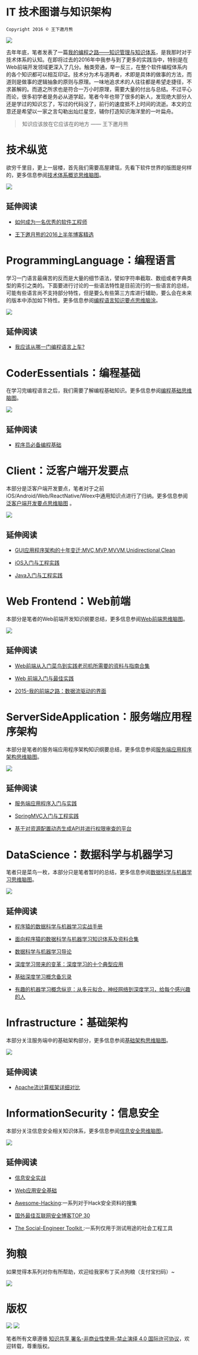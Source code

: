 
# IT 技术图谱与知识架构

`Copyright 2016 © 王下邀月熊`

![](https://camo.githubusercontent.com/1a7ddd081e0fcc80e7acf9ed04c5705f2028862c/68747470733a2f2f636f64696e672e6e65742f752f686f7465616d2f702f43616368652f6769742f7261772f6d61737465722f323031362f31302f332f312d6d44523069425643615f7a3750655a6864595a7859512e6a706567)


去年年底，笔者发表了一篇[我的编程之路——知识管理与知识体系](https://segmentfault.com/a/1190000004612590)，是我那时对于技术体系的认知。在即将过去的2016年中我参与到了更多的实践当中，特别是在Web前端开发领域更深入了几分。触类旁通，举一反三，在整个软件编程体系内的各个知识都可以相互印证。技术分为术与道两者，术即是具体的做事的方法，而道则是做事的逻辑抽象的原则与原理。一味地追求术的人往往都是希望走捷径，不求甚解的。而道之所求也是符合一万小时原理，需要大量的付出与总结。不过平心而论，很多初学者是务必从道学起，笔者今年也带了很多的新人，发现绝大部分人还是学过的知识忘了，写过的代码没了，前行的速度抵不上时间的流逝。本文的立意还是希望以一家之言勾勒出灿烂星空，辅你打造知识海洋里的一叶扁舟。
> 知识应该放在它应该在的地方 —— 王下邀月熊


# 技术纵览


欲穷千里目，更上一层楼，首先我们需要高屋建瓴，先看下软件世界的版图是何样的，更多信息参阅[技术体系概览思维脑图](https://www.processon.com/view/link/58593ea3e4b0db9f2e1407bb)。


![](https://coding.net/u/hoteam/p/Cache/git/raw/master/2016/12/2/Coder.png)


## 延伸阅读

- [如何成为一名优秀的软件工程师](https://github.com/wxyyxc1992/Coder-Knowledge-Graph/blob/master/how-to-be-a-successful-software-engineer.md)

- [王下邀月熊的2016上半年博客精选](https://segmentfault.com/a/1190000006017467)


# ProgrammingLanguage：编程语言


学习一门语言最痛苦的反而是大量的细节语法，譬如字符串截取、数组或者字典类型的索引之类的。下面要进行讨论的一些语法特性是目前流行的一些语言的总结，可能有些语言尚不支持部分特性，但是要么有些第三方库进行辅助，要么会在未来的版本中添加如下特性。更多信息参阅[编程语言知识要点思维脑涂](https://www.processon.com/view/link/5858d52ce4b0f767285df0b0)。



![](https://coding.net/u/hoteam/p/Cache/git/raw/master/2016/12/2/%25E7%25BC%2596%25E7%25A8%258B%25E8%25AF%25AD%25E8%25A8%2580.png)


## 延伸阅读

- [我应该从哪一门编程语言上车?](https://segmentfault.com/a/1190000007398287)


# CoderEssentials：编程基础


在学习完编程语言之后，我们需要了解编程基础知识。更多信息参阅[编程基础思维脑图](https://www.processon.com/view/link/5858f45be4b0db9f2e0e7ee4)。


![](https://coding.net/u/hoteam/p/Cache/git/raw/master/2016/12/2/CoderEssentials.png)


## 延伸阅读



- [程序员必备编程基础](https://github.com/wxyyxc1992/Coder-Essentials)


# Client：泛客户端开发要点


本部分是泛客户端开发要点，笔者对于之前iOS/Android/Web/ReactNative/Weex中通用知识点进行了归纳。更多信息参阅[泛客户端开发要点思维脑图](https://www.processon.com/view/link/5858fa8fe4b0db9f2e0f548e) 。


![](https://coding.net/u/hoteam/p/Cache/git/raw/master/2016/12/2/Client.png)


## 延伸阅读



- [GUI应用程序架构的十年变迁:MVC,MVP,MVVM,Unidirectional,Clean](https://segmentfault.com/a/1190000006016817)

- [iOS入门与工程实践](https://github.com/wxyyxc1992/iOS-Introduction-And-Best-Practices)

- [Java入门与工程实践](https://github.com/wxyyxc1992/Java-Introduction-And-Best-Practices)


# Web Frontend：Web前端


本部分是笔者的Web前端开发知识纲要总结，更多信息参阅[Web前端思维脑图](https://www.processon.com/view/link/5858cab0e4b04ce387a7cb53)。


![](https://coding.net/u/hoteam/p/Cache/git/raw/master/2016/12/2/Web.png)


## 延伸阅读



- [Web前端从入门菜鸟到实践老司机所需要的资料与指南合集](https://segmentfault.com/a/1190000007611188)

- [Web 前端入门与最佳实践](https://github.com/wxyyxc1992/Web-Frontend-Introduction-And-Best-Practices)

- [2015-我的前端之路：数据流驱动的界面](https://segmentfault.com/a/1190000004292245)




# ServerSideApplication：服务端应用程序架构


本部分是笔者的服务端应用程序架构知识纲要总结，更多信息参阅[服务端应用程序架构思维脑图](https://www.processon.com/view/link/5858fa40e4b0f767286314f3)。


![](https://coding.net/u/hoteam/p/Cache/git/raw/master/2016/12/2/ServerSideApplication.png)


## 延伸阅读



- [服务端应用程序入门与实践](https://github.com/wxyyxc1992/ServerSideApplication-Introduction-And-Practices)

- [SpringMVC入门与工程实践](https://github.com/wxyyxc1992/SpringMVC-Introduction-And-Best-Practices)

- [基于对资源配置动态生成API并进行权限审查的平台](https://github.com/wxyyxc1992/ConfigurableAPIServer)


# DataScience：数据科学与机器学习


笔者只是菜鸟一枚，本部分只是笔者暂时的总结，更多信息参阅[数据科学与机器学习思维脑图](https://www.processon.com/view/link/5858d6a1e4b0c1fa6c6ebdf8)。


![](https://coding.net/u/hoteam/p/Cache/git/raw/master/2016/12/2/DataScience.png)


## 延伸阅读

- [程序猿的数据科学与机器学习实战手册](https://github.com/wxyyxc1992/DataScience-And-MachineLearning-Handbook-For-Coders)

- [面向程序猿的数据科学与机器学习知识体系及资料合集](https://github.com/wxyyxc1992/DataScience-And-MachineLearning-Handbook-For-Coders/DataScience-Reference)



- [数据科学与机器学习导论](https://segmentfault.com/a/1190000005801260)

- [深度学习带来的变革：深度学习的十个典型应用](https://segmentfault.com/a/1190000007391860)

- [基础深度学习概念备忘录](https://zhuanlan.zhihu.com/p/24436419)

- [有趣的机器学习概念纵览：从多元拟合，神经网络到深度学习，给每个感兴趣的人](https://segmentfault.com/a/1190000005746236)


# Infrastructure：基础架构


本部分关注服务端中的基础架构部分，更多信息参阅[基础架构思维脑图](https://www.processon.com/view/link/5858fb18e4b0f76728632fd4)。


![](https://coding.net/u/hoteam/p/Cache/git/raw/master/2016/12/2/Infrastructure.png)


## 延伸阅读



- [Apache流计算框架详细对比](https://segmentfault.com/a/1190000004593949)


# InformationSecurity：信息安全


本部分关注信息安全相关知识体系，更多信息参阅[信息安全思维脑图](https://www.processon.com/view/link/5858f77fe4b0f7672862b84f)。


![](https://coding.net/u/hoteam/p/Cache/git/raw/master/2016/12/2/InfoSecurity.png)


## 延伸阅读



- [信息安全实战](https://github.com/wxyyxc1992/InfoSecurity-In-Action)

- [Web应用安全基础](https://github.com/wxyyxc1992/InfoSecurity-In-Action/blob/master/Reinforce/WebSecurity/basics-of-web-application-security.md)

- [Awesome-Hacking](https://github.com/Hack-with-Github/Awesome-Hacking#awesome-fuzzing):一系列对于Hack安全资料的搜集

- [国外最佳互联网安全博客TOP 30](https://jaq.alibaba.com/community/art/show?articleid=601&f=tt&hmsr=toutiao.io&utm_medium=toutiao.io&utm_source=toutiao.io)

- [The Social-Engineer Toolkit ](https://github.com/trustedsec/social-engineer-toolkit):一系列仅用于测试用途的社会工程工具



# 狗粮
如果觉得本系列对你有所帮助，欢迎给我家布丁买点狗粮（支付宝扫码）~




![](https://github.com/wxyyxc1992/OSS/blob/master/2017/8/1/Buding.jpg?raw=true)

# 版权

![](https://parg.co/bDY) ![](https://parg.co/bDm)

笔者所有文章遵循 [知识共享 署名-非商业性使用-禁止演绎 4.0 国际许可协议](https://creativecommons.org/licenses/by-nc-nd/4.0/deed.zh)，欢迎转载，尊重版权。












